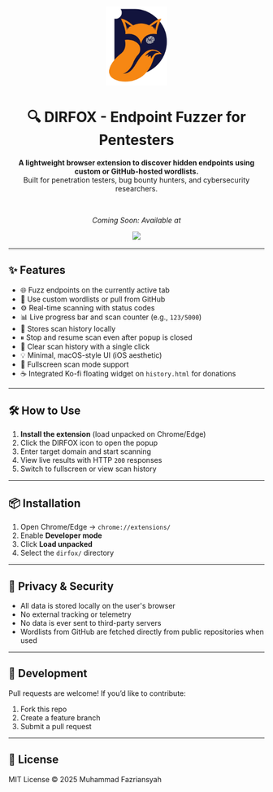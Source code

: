 <p align="center">
  <img src="logo.png" alt="Dirfox Logo" width="120">
</p>

<h1 align="center">🔍 DIRFOX - Endpoint Fuzzer for Pentesters</h1>

<p align="center">
  <b>A lightweight browser extension to discover hidden endpoints using custom or GitHub-hosted wordlists.</b><br>
  Built for penetration testers, bug bounty hunters, and cybersecurity researchers.
</p>

<br>

<p align="center"><i>Coming Soon: Available at</i></p>

<p align="center">
  <a target="_blank" href="#">
    <img src="https://img.shields.io/badge/Chrome%20Web%20Store-Coming%20Soon-blue?style=for-the-badge&logo=google-chrome&logoColor=white" />
  </a>
</p>


---

## ✨ Features

- 🌐 Fuzz endpoints on the currently active tab  
- 📁 Use custom wordlists or pull from GitHub  
- ⚙️ Real-time scanning with status codes  
- 📊 Live progress bar and scan counter (e.g., `123/5000`)  
- 💾 Stores scan history locally  
- ⏸ Stop and resume scan even after popup is closed  
- 🧼 Clear scan history with a single click  
- 💡 Minimal, macOS-style UI (iOS aesthetic)  
- 🔄 Fullscreen scan mode support  
- ☕ Integrated Ko-fi floating widget on `history.html` for donations

---

## 🛠️ How to Use

1. **Install the extension** (load unpacked on Chrome/Edge)  
2. Click the DIRFOX icon to open the popup  
3. Enter target domain and start scanning  
4. View live results with HTTP `200` responses  
5. Switch to fullscreen or view scan history  

---

## 📦 Installation

1. Open Chrome/Edge → `chrome://extensions/`  
2. Enable **Developer mode**  
3. Click **Load unpacked**  
4. Select the `dirfox/` directory  

---

## 🔐 Privacy & Security

- All data is stored locally on the user's browser  
- No external tracking or telemetry  
- No data is ever sent to third-party servers  
- Wordlists from GitHub are fetched directly from public repositories when used  

---

## 🧪 Development

Pull requests are welcome! If you’d like to contribute:

1. Fork this repo  
2. Create a feature branch  
3. Submit a pull request  

---

## 📜 License

MIT License © 2025 Muhammad Fazriansyah
